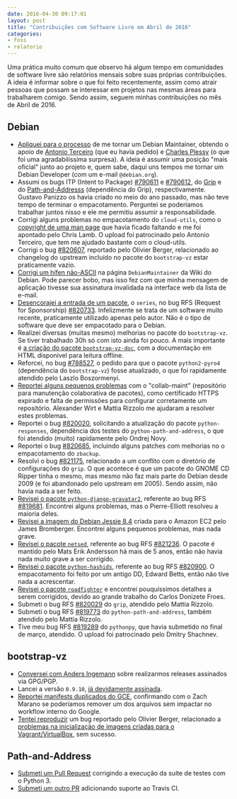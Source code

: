 ```yaml
---
date: 2016-04-30 09:17:01
layout: post
title: "Contribuições com Software Livre em Abril de 2016"
categories:
- foss
- relatorio
---
```


Uma prática muito comum que observo há algum tempo em comunidades de software livre são relatórios mensais sobre suas próprias contribuições. A ideia é informar sobre o que foi feito recentemente, assim como atrair pessoas que possam se interessar em projetos nas mesmas áreas para trabalharem comigo. Sendo assim, seguem minhas contribuições no mês de Abril de 2016.

## Debian

* [Apliquei para o processo][newmaint-application] de me tornar um Debian Maintainer, obtendo o apoio de [Antonio Terceiro][newmaint-terceiro] (que eu havia pedido) e [Charles Plessy][newmaint-plessy] (o que foi uma agradabilíssima surpresa). A ideia é assumir uma posição "mais oficial" junto ao projeto e, quem sabe, daqui uns tempos me tornar um Debian Developer (com um e-mail `@debian.org`).
* Assumi os bugs ITP (Intent to Package) [#790611][grip-itp] e [#790612][p-and-a-itp], do [Grip][grip] e do [Path-and-Addresss][p-and-a] (dependência do Grip), respectivamente. Gustavo Panizzo os havia criado no meio do ano passado, mas não teve tempo de terminar o empacotamento. Perguntei se poderíamos trabalhar juntos nisso e ele me permitiu assumir a responsabilidade.
* Corrigi alguns problemas no empacotamento do `cloud-utils`, como o [copyright de uma man page][cloud-utils-man-page-copyright] que havia ficado faltando e me foi apontado pelo Chris Lamb. O upload foi patrocinado pelo Antonio Terceiro, que tem me ajudado bastante com o cloud-utils.
* Corrigi o bug [#820607][bvz-changelog-bug], reportado pelo Olivier Berger, relacionado ao changelog do upstream incluído no pacote do `bootstrap-vz` estar praticamente vazio.
* [Corrigi um hífen não-ASCII][non-ascii-hyphen] na página `DebianMaintainer` da Wiki do Debian. Pode parecer bobo, mas isso fez com que minha mensagem de aplicação tivesse sua assinatura invalidada na interface web da lista de e-mail.
* [Desencorajei a entrada de um pacote][series-review], o `series`, no bug RFS (Request for Sponsorship) [#820733][series-rfs]. Infelizmente se trata de um software muito recente, praticamente utilizado apenas pelo autor. Não é o tipo de software que deve ser empacotado para o Debian.
* Realizei diversas (muitas mesmo) melhorias no pacote do `bootstrap-vz`. Se tiver trabalhado 30h só com isto ainda foi pouco. A mais importante é [a criação do pacote `bootstrap-vz-doc`][bvz-doc-package], com a documentação em HTML disponível para leitura offline.
* Reforcei, no bug [#788527][pyro4-update], o pedido para que o pacote `python2-pyro4` (dependência do `bootstrap-vz`) fosse atualizado, o que foi rapidamente atendido pelo Laszlo Boszormenyi.
* [Reportei alguns pequenos problemas][collab-maint-issues] com o "collab-maint" (repositório para manutenção colaborativa de pacotes), como certificado HTTPS expirado e falta de permissões para configurar corretamente um repositório. Alexander Wirt e Mattia Rizzolo me ajudaram a resolver estes problemas.
* Reportei o bug [#820020][responses-update], solicitando a atualização do pacote `python-responses`, dependência dos testes do `python-path-and-address`, o que foi atendido (muito) rapidamente pelo Ondrej Novy.
* Reportei o bug [#820685][zbackup-improvements], incluindo alguns patches com melhorias no o empacotamento do `zbackup`.
* Resolvi o bug [#821175][grip-conflict-bug], relacionado a um conflito com o diretório de configurações do `grip`. O que acontece é que um pacote do GNOME CD Ripper tinha o mesmo, mas mesmo não faz mais parte do Debian desde 2009 (e foi abandonado pelo upstream em 2005). Sendo assim, não havia nada a ser feito.
* [Revisei o pacote `python-django-gravatar2`][django-gravatar-review], referente ao bug RFS [#819681][django-gravatar-rfs]. Encontrei alguns problemas, mas o Pierre-Elliott resolveu a maioria deles.
* [Revisei a imagem do Debian Jessie 8.4][jessie-84-ec2-review] criada para o Amazon EC2 pelo James Bromberger. Encontrei alguns pequenos problemas, mas nada grave.
* [Revisei o pacote `netsed`][netsed-review], referente ao bug RFS [#821236][netsed-rfs]. O pacote é mantido pelo Mats Erik Andersson há mais de 5 anos, então não havia nada muito grave a ser corrigido.
* [Revisei o pacote `python-hashids`][hashids-review], referente ao bug RFS [#820900][hashids-rfs]. O empacotamento foi feito por um antigo DD, Edward Betts, então não tive nada a acrescentar.
* [Revisei o pacote `roadfighter`][roadfighter-review] e encontrei pouquíssimos detalhes a serem corrigidos, devido ao grande trabalho do Carlos Donizete Froes.
* Submeti o bug RFS [#820029][grip-rfs] do `grip`, atendido pelo Mattia Rizzolo.
* Submeti o bug RFS [#819773][p-and-a-rfs] do `python-path-and-address`, também atendido pelo Mattia Rizzolo.
* Tive meu bug RFS [#819289][pythonpy-rfs] do `pythonpy`, que havia submetido no final de março, atendido. O upload foi patrocinado pelo Dmitry Shachnev.

## bootstrap-vz

* [Conversei com Anders Ingemann][bvz-release-issue] sobre realizarmos releases assinados via GPG/PGP.
* Lancei a versão `0.9.10`, [já devidamente assinada][bvz-release-0910].
* [Reportei manifests duplicados do GCE][bvz-gce-manifests], confirmando com o Zach Marano se poderíamos remover um dos arquivos sem impactar no workflow interno do Google.
* [Tentei reproduzir][bvz-vagrant-bug-review] um bug reportado pelo Olivier Berger, relacionado a [problemas na inicialização de imagens criadas para o Vagrant/VirtualBox][bvz-vagrant-bug], sem sucesso.

## Path-and-Address

* [Submeti um Pull Request][p-and-a-pr2] corrigindo a execução da suíte de testes com o Python 3.
* [Submeti um outro PR][p-and-a-pr3] adicionando suporte ao Travis CI.


[bvz-changelog-bug]: https://bugs.debian.org/cgi-bin/bugreport.cgi?bug=820607
[bvz-doc-package]: https://anonscm.debian.org/git/cloud/bootstrap-vz.git/commit/?id=899e841
[bvz-gce-manifests]: https://github.com/andsens/bootstrap-vz/issues/310
[bvz-release-0910]: https://github.com/andsens/bootstrap-vz/releases/tag/v0.9.10
[bvz-release-issue]: https://github.com/andsens/bootstrap-vz/issues/278#issuecomment-209482634
[bvz-vagrant-bug-review]: https://lists.debian.org/debian-cloud/2016/04/msg00017.html
[bvz-vagrant-bug]: https://lists.debian.org/debian-cloud/2016/04/msg00016.html
[cloud-utils-man-page-copyright]: https://anonscm.debian.org/git/collab-maint/cloud-utils.git/commit/?id=253d5b7
[collab-maint-issues]: https://lists.debian.org/debian-mentors/2016/04/msg00008.html
[django-gravatar-review]: https://lists.debian.org/debian-mentors/2016/04/msg00161.html
[django-gravatar-rfs]: https://bugs.debian.org/cgi-bin/bugreport.cgi?bug=819681
[grip-conflict-bug]: https://bugs.debian.org/cgi-bin/bugreport.cgi?bug=821175
[grip-itp]: https://bugs.debian.org/cgi-bin/bugreport.cgi?bug=790611
[grip-rfs]: https://bugs.debian.org/cgi-bin/bugreport.cgi?bug=820029
[grip]: https://github.com/joeyespo/grip
[hashids-review]: https://bugs.debian.org/cgi-bin/bugreport.cgi?bug=820900#15
[hashids-rfs]: https://bugs.debian.org/cgi-bin/bugreport.cgi?bug=820900
[jessie-84-ec2-review]: https://lists.debian.org/debian-cloud/2016/04/msg00006.html
[netsed-review]: https://bugs.debian.org/cgi-bin/bugreport.cgi?bug=821236#10
[netsed-rfs]: https://bugs.debian.org/cgi-bin/bugreport.cgi?bug=821236
[newmaint-application]: https://lists.debian.org/debian-newmaint/2016/04/msg00001.html
[newmaint-plessy]: https://lists.debian.org/debian-newmaint/2016/04/msg00006.html
[newmaint-terceiro]: https://lists.debian.org/debian-newmaint/2016/04/msg00004.html
[non-ascii-hyphen]: https://wiki.debian.org/DebianMaintainer?action=diff&rev1=140&rev2=141
[p-and-a-itp]: https://bugs.debian.org/cgi-bin/bugreport.cgi?bug=790612
[p-and-a-pr2]: https://github.com/joeyespo/path-and-address/pull/2
[p-and-a-pr3]: https://github.com/joeyespo/path-and-address/pull/3
[p-and-a-rfs]: https://bugs.debian.org/cgi-bin/bugreport.cgi?bug=819773
[p-and-a]: https://github.com/joeyespo/path-and-address
[pyro4-update]: https://bugs.debian.org/cgi-bin/bugreport.cgi?bug=788527#10
[pythonpy-rfs]: https://bugs.debian.org/cgi-bin/bugreport.cgi?bug=819289
[responses-update]: https://bugs.debian.org/cgi-bin/bugreport.cgi?bug=820020
[roadfighter-review]: https://lists.debian.org/debian-devel-portuguese/2016/04/msg00003.html
[series-review]: https://lists.debian.org/debian-mentors/2016/04/msg00264.html
[series-rfs]: https://bugs.debian.org/cgi-bin/bugreport.cgi?bug=820733
[zbackup-improvements]: https://bugs.debian.org/cgi-bin/bugreport.cgi?bug=820685
